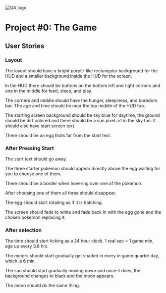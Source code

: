 ![GA logo](https://ga-dash.s3.amazonaws.com/production/assets/logo-9f88ae6c9c3871690e33280fcf557f33.png)
# Project #0: The Game

## User Stories

### Layout

The layout should have a bright purple-like rectangular background for the HUD and a smaller background inside the HUD for the screen.

In the HUD there should be buttons on the bottom left and right corners and one in the middle for feed, sleep, and play. 

The corners and middle should have the hunger, sleepiness, and boredom bar. The age and time should be near the top middle of the HUD too. 

The starting screen background should be sky blue for daytime, the ground should be dirt colored and there should be a sun pixel art in the sky too. It should also have start screen text.

There should be an egg thats far from the start text.

### After Pressing Start

The start text should go away.

The three starter pokemon should appear directly above the egg waiting for you to choose one of them.

There should be a border when hovering over one of the pokemon.

After choosing one of them all three should disappear.

The egg should start rotating as if it is hatching.

The screen should fade to white and fade back in with the egg gone and the chosen pokemon replacing it.

### After selection

The time should start ticking as a 24 hour clock, 1 real sec = 1 game min, age up every 3.6 hrs.

The meters should start gradually get shaded in every in game quarter day, which is 6 min.

The sun should start gradually moving down and once it does, the background changes to black and the moon appears.

The moon should do the same thing.